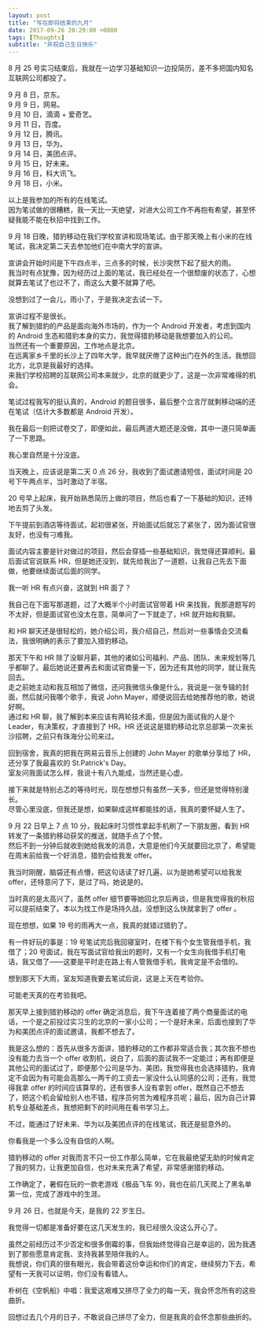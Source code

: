 ```yaml
---
layout: post
title: "写在即将结束的九月"
date: 2017-09-26 20:29:00 +0800
tags: [Thoughts]
subtitle: "并祝自己生日快乐"
---
```

8 月 25 号实习结束后，我就在一边学习基础知识一边投简历，差不多把国内知名互联网公司都投了。

9 月 8 日，京东。  
9 月 9 日，网易。   
9 月 10 日，滴滴 + 爱奇艺。   
9 月 11 日，百度。   
9 月 12 日，腾讯。   
9 月 13 日，华为。   
9 月 14 日，美团点评。  
9 月 15 日，好未来。    
9 月 16 日，科大讯飞。   
9 月 18 日，小米。

以上是我参加的所有的在线笔试。  
因为笔试做的很糟糕，我一天比一天绝望，对进大公司工作不再抱有希望，甚至怀疑我能不能在秋招中找到工作。  

9 月 18 日晚，猎豹移动在我们学校宣讲和现场笔试。由于那天晚上有小米的在线笔试，我决定第二天去参加他们在中南大学的宣讲。

宣讲会开始时间是下午四点半，三点多的时候，长沙突然下起了挺大的雨。   
我当时有点犹豫，因为经历过上面的笔试，我已经处在一个很颓废的状态了，心想就算去笔试了也过不了，雨这么大要不就算了吧。 

没想到过了一会儿，雨小了，于是我决定去试一下。  

宣讲过程不是很长。   
我了解到猎豹的产品是面向海外市场的，作为一个 Android 开发者，考虑到国内的 Android 生态和猎豹本身的实力，我觉得猎豹移动是我想要加入的公司。  
当然还有一个重要原因，工作地点是北京。  
在远离家乡千里的长沙上了四年大学，我早就厌倦了这种出门在外的生活。我想回北方，北京是我最好的选择。  
来我们学校招聘的互联网公司本来就少，北京的就更少了，这是一次非常难得的机会。  

笔试过程我写的挺认真的，Android 的题目很多，最后整个立言厅就剩移动端的还在笔试（估计大多数都是 Android 开发）。 

我在最后一刻把试卷交了，即便如此，最后两道大题还是没做，其中一道只简单画了一下思路。  

我心里自然是十分没底。

当天晚上，应该说是第二天 0 点 26 分，我收到了面试邀请短信，面试时间是 20 号下午两点半，当时激动了半宿。

20 号早上起床，我开始熟悉简历上做的项目，然后也看了一下基础的知识，还特地去剪了头发。

下午提前到酒店等待面试，起初很紧张，开始面试后就忘了紧张了，因为面试官很友好，也没有刁难我。  

面试内容主要是针对做过的项目，然后会穿插一些基础知识，我觉得还算顺利。最后面试官说联系 HR，但是她还没到，就先给我出了一道题，让我自己先去下面做，他要继续面试后面的同学。  

我一听 HR 有点兴奋，这就到 HR 面了？

我自己在下面写那道题，过了大概半个小时面试官带着 HR 来找我，我那道题写的不太好，但是面试官也没太在意，简单问了一下就走了，HR 就开始和我聊。

和 HR 聊天还是很轻松的，她介绍公司，我介绍自己，然后对一些事情会交流看法，我很明确的表示了要加入猎豹移动。  

那天下午和 HR 除了没聊月薪，其他的诸如公司福利、产品、团队、未来规划等几乎都聊了。最后她说还要再去和面试官商量一下，因为还有其他的同学，就让我先回去。   
走之前她主动和我互相加了微信，还问我微信头像是什么，我说是一张专辑的封面，然后就问我哪个歌手，我说 John Mayer，顺便说回去给她推荐他的歌，她说好啊。  
通过和 HR 聊，我了解到本来应该有两轮技术面，但是因为面试我的人是个 Leader，有决策权，才直接到了 HR。HR 还说这是猎豹移动北京总部第一次来长沙招聘，之前只有珠海分公司来过。  

回到宿舍，我真的把我在网易云音乐上创建的 John Mayer 的歌单分享给了 HR，还分享了我最喜欢的 St.Patrick's Day。  
室友问我面试怎么样，我说十有八九能成，当然还是心虚。  

接下来就是特别忐忑的等待时光，现在想想只有虽然一天多，但还是觉得特别漫长。  
尽管心里没底，但我还是想，如果聊成这样都能挂的话，我真的要怀疑人生了。

9 月 22 日早上 7 点 10 分，我起床时习惯性拿起手机刷了一下朋友圈，看到 HR 转发了一条猎豹移动获奖的推送，就随手点了个赞。  
然后不到一分钟后就收到她给我发的消息，大意是他们今天就要回北京了，希望能在周末前给我一个好消息，猎豹会给我发 offer。  

我当时刚醒，脑袋还有点懵，把这句话读了好几遍，以为是她希望可以给我发 offer，还特意问了下，是过了吗，她说是的。  

当时真的是太高兴了，虽然 offer 细节要等她回北京后再谈，但是我觉得我的秋招可以提前结束了。本以为找工作是场持久战，没想到这么快就拿到了 offer 。 

现在想想，如果 19 号的雨再大一点，我真的就错过猎豹了。  

有一件好玩的事是：19 号笔试完后我回寝室时，在楼下有个女生管我借手机，我借了；20 号面试，我在写面试官给我出的题时，又有一个女生向我借手机打电话，我又借了——这要是平时走在路上有人管我借手机，我肯定是不会借的。  

想到那天下大雨，室友知道我要去笔试后说，这是上天在考验你。  

可能老天真的在考验我吧。 

那天早上接到猎豹移动的 offer 确定消息后，我下午连着接了两个商量面试的电话，一个是之前投过实习生的北京的一家小公司；一个是好未来，后面也接到了华为和美团点评的面试邀请，我都不想去了。  

我是这么想的：首先从很多方面讲，猎豹移动的工作都非常适合我；其次我不想也没有能力去当一个 offer 收割机，说白了，后面的面试我不一定能过；再有即便是其他公司的面试过了，即便那个公司是华为、美团，我觉得我也会选择猎豹，我肯定不会因为有可能会高那么一两千的工资去一家没什么认同感的公司；还有，我觉得我拿 offer 的时间应该算早的，还有很多人没有拿到 offer，既然自己不想去了，把这个机会留给别人也不错，程序员何苦为难程序员呢；最后，因为自己计算机专业基础差点，我想把剩下的时间用在看书学习上。 

不过，能通过了好未来、华为以及美团点评的在线笔试，我还是挺意外的。

你看我是一个多么没有自信的人啊。

猎豹移动的 offer 对我而言不只一份工作那么简单，它在我最绝望无助的时候肯定了我的努力，让我更加自信，也对未来充满了希望，非常感谢猎豹移动。

工作确定了，暑假在玩的一款老游戏《极品飞车 9》，我也在前几天爬上了黑名单第一位，完成了游戏中的生涯。 

9 月 26 日，也就是今天，是我的 22 岁生日。 

我觉得一切都是准备好要在这几天发生的，我已经很久没这么开心了。

虽然之前经历过不少否定和很多倒霉的事，但我始终觉得自己是幸运的，因为我遇到了那些愿意肯定我、支持我甚至陪伴我的人。   
我想说，你们真的很有眼光，我会带着这份幸运和你们的肯定，继续努力下去，希望有一天我可以证明，你们没有看错人。

朴树在《空帆船》中唱：我爱这艰难又拼尽了全力的每一天，我会怀念所有的这些曲折。   
   
回想过去几个月的日子，不敢说自己拼尽了全力，但是我真的会怀念那些曲折的。